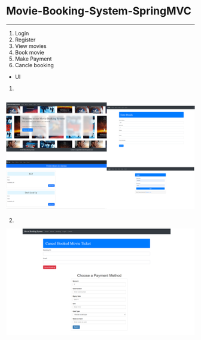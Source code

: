 # Movie-Booking-System-SpringMVC

------


1. Login 
2. Register
3. View movies
4. Book movie
5. Make Payment
6. Cancle booking

* UI 
1. 
![alt text](Images\UI1.png)
----
2. 
![alt text](Images\UI2.png)
